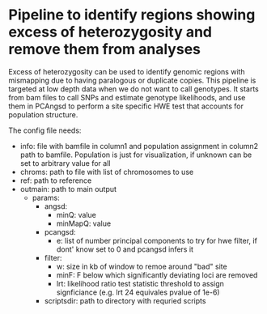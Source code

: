 # Pipeline to identify regions showing excess of heterozygosity and remove them from analyses

Excess of heterozygosity can be used to identify genomic regions with mismapping due to having paralogous or duplicate copies. This pipeline is targeted at low depth data when we do not want to call genotypes.
It starts from bam files to call SNPs and estimate genotype likelihoods, and use them in PCAngsd to perform a site specific HWE test that accounts for population structure.

The config file needs:
- info: file with bamfile in column1 and population assignment in column2 path to bamfile. Population is just for visualization, if unknown can be set to arbitrary value for all
- chroms: path to file with list of chromosomes to use
- ref: path to reference
- outmain: path to main output
  - params:
      - angsd:
           - minQ: value
           - minMapQ: value
      - pcangsd:
           - e: list of number principal components to try for hwe filter, if dont' know set to 0 and pcangsd infers it
       - filter:
           - w: size in kb of window to remoe around "bad" site
           - minF: F below which significantly deviating loci are removed
          - lrt: likelihood ratio test statistic threshold to assign signficiance (e.g. lrt 24 equivales pvalue of 1e-6)
      - scriptsdir: path to directory with requried scripts
